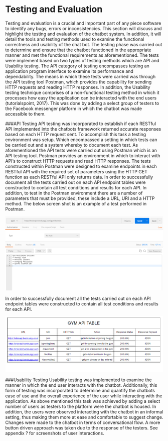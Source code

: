 # Testing and Evaluation
Testing and evaluation is a crucial and important part of any piece software to identify any bugs, errors or inconsistencies. This section will discuss and highlight the testing and evaluation of the chatbot system. In addition, it will detail the tools and testing methods used to examine the functional correctness and usability of the chat bot. The testing phase was carried out to determine and ensure that the chatbot functioned in the appropriate manner and met the functional requirements as aforementioned. The tests were implement based on two types of testing methods which are API and Usability testing. The API category of testing encompasses testing an application program interface to examine its performance and dependability. The means in which these tests were carried was through the API testing tool Postman, which provides the capability for sending HTTP requests and reading HTTP responses. In addition, the Usability testing technique comprises of a non-functional testing method in which it processes how easy the application can be interacted with the end users (tutorialspoint, 2017).  This was done by adding a select group of testers to the Facebook messenger platform in which the chatbot was made accessible to them.

###API Testing
API testing was incorporated to establish if each RESTful API implemented into the chatbots framework returned accurate responses based on each HTTP request sent. To accomplish this task a testing environment was setup. Which encompassed a setting in which tests can be carried out and a system whereby to document each test.  As aforementioned the API tests were carried out using Postman which is an API testing tool. Postman provides an environment in which to interact with API’s to construct HTTP requests and read HTTP responses. The tests constructed within Postman were designed to examine endpoints in each RESTful API with the required set of parameters using the HTTP GET function as each RESTful API only returns data. In order to successfully document all the tests carried out on each API endpoint tables were constructed to contain all test conditions and results for each API. In addition, to test in the Postman environment there are a number of parameters that must be provided, these include a URL, URI and a HTTP method. The below screen shot is an example of a test performed in Postman.

![Example of test in Postman environment. \label{Test in Postman}](04_assets/06_testing_evaluation/test.PNG)

In order to successfully document all the tests carried out on each API endpoint tables were constructed to contain all test conditions and results for each API.

![Table of documented tests. \label{Test in Postman}](04_assets/06_testing_evaluation/table.PNG)

###Usability Testing
Usability testing was implemented to examine the manner in which the end user interacts with the chatbot.  Additionally, this form of testing was incorporated to determine and quantify the chatbots ease of use and the overall experience of the user while interacting with the application. As above mentioned this task was achieved by adding a select number of users as testers to the platform were the chatbot is housed. In addition, the users were observed interacting with the chatbot in an informal setting, thus making them more at ease and comfortable to suggest change. Changes were made to the chatbot in terms of conversational flow. A more button driven approach was taken due to the response of the testers. See appendix ? for screenshots of user interactions.
